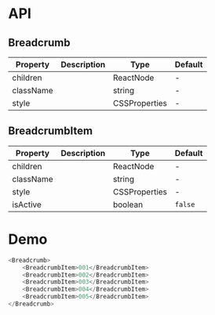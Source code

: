 # API

## Breadcrumb

| Property  | Description | Type          | Default |
| --------- | ----------- | ------------- | ------- |
| children  |             | ReactNode     | -       |
| className |             | string        | -       |
| style     |             | CSSProperties | -       |

## BreadcrumbItem

| Property  | Description | Type          | Default |
| --------- | ----------- | ------------- | ------- |
| children  |             | ReactNode     | -       |
| className |             | string        | -       |
| style     |             | CSSProperties | -       |
| isActive  |             | boolean       | `false` |

# Demo

```javascript
<Breadcrumb>
    <BreadcrumbItem>001</BreadcrumbItem>
    <BreadcrumbItem>002</BreadcrumbItem>
    <BreadcrumbItem>003</BreadcrumbItem>
    <BreadcrumbItem>004</BreadcrumbItem>
    <BreadcrumbItem>005</BreadcrumbItem>
</Breadcrumb>
```
